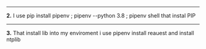 ***
**2.** I use pip install pipenv ; pipenv --python 3.8 ; pipenv shell that instal PIP
***
**3.** That install lib into my enviroment i use pipenv install reauest and install ntplib
